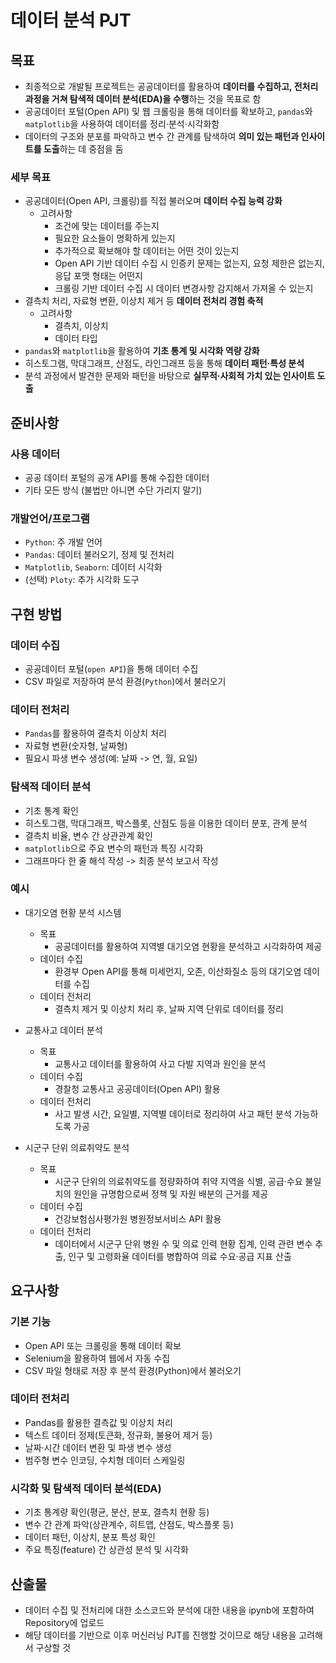 # 데이터 분석 PJT
## 목표
- 최종적으로 개발될 프로젝트는 공공데이터를 활용하여 **데이터를 수집하고, 전처리 과정을 거쳐 탐색적 데이터 분석(EDA)을 수행**하는 것을 목표로 함
- 공공데이터 포털(Open API) 및 웹 크롤링을 통해 데이터를 확보하고, `pandas`와 `matplotlib`을 사용하여 데이터를 정리·분석·시각화함
- 데이터의 구조와 분포를 파악하고 변수 간 관계를 탐색하여 **의미 있는 패턴과 인사이트를 도출**하는 데 중점을 둠

### 세부 목표
- 공공데이터(Open API, 크롤링)를 직접 불러오며 **데이터 수집 능력 강화**
  - 고려사항
    - 조건에 맞는 데이터를 주는지
    - 필요한 요소들이 명확하게 있는지
    - 추가적으로 확보해야 할 데이터는 어떤 것이 있는지
    - Open API 기반 데이터 수집 시 인증키 문제는 없는지, 요청 제한은 없는지, 응답 포맷 형태는 어떤지
    - 크롤링 기반 데이터 수집 시 데이터 변경사항 감지해서 가져올 수 있는지
- 결측치 처리, 자료형 변환, 이상치 제거 등 **데이터 전처리 경험 축적**
  - 고려사항
    - 결측치, 이상치
    - 데이터 타입
- `pandas`와 `matplotlib`을 활용하여 **기초 통계 및 시각화 역량 강화**
- 히스토그램, 막대그래프, 산점도, 라인그래프 등을 통해 **데이터 패턴·특성 분석**
- 분석 과정에서 발견한 문제와 패턴을 바탕으로 **실무적·사회적 가치 있는 인사이트 도출**

## 준비사항
### 사용 데이터
- 공공 데이터 포털의 공개 API를 통해 수집한 데이터
- 기타 모든 방식 (불법만 아니면 수단 가리지 말기)

### 개발언어/프로그램
- `Python`: 주 개발 언어
- `Pandas`: 데이터 불러오기, 정제 및 전처리
- `Matplotlib`, `Seaborn`: 데이터 시각화
- (선택) `Ploty`: 추가 시각화 도구

## 구현 방법
### 데이터 수집
- 공공데이터 포털(`open API`)을 통해 데이터 수집
- CSV 파일로 저장하여 분석 환경(`Python`)에서 불러오기

### 데이터 전처리
- `Pandas`를 활용하여 결측치 이상치 처리
- 자료형 변환(숫자형, 날짜형)
- 필요시 파생 변수 생성(예: 날짜 -> 연, 월, 요일)

### 탐색적 데이터 분석
- 기초 통계 확인
- 히스토그램, 막대그래프, 박스플롯, 산점도 등을 이용한 데이터 분포, 관계 분석
- 결측치 비율, 변수 간 상관관계 확인
- `matplotlib`으로 주요 변수의 패턴과 특징 시각화
- 그래프마다 한 줄 해석 작성 -> 최종 분석 보고서 작성

### 예시
- 대기오염 현황 분석 시스템
  - 목표
    - 공공데이터를 활용하여 지역별 대기오염 현황을 분석하고 시각화하여 제공
  - 데이터 수집
    - 환경부 Open API를 통해 미세먼지, 오존, 이산화질소 등의 대기오염 데이터를 수집
  - 데이터 전처리
    - 결측치 제거 및 이상치 처리 후, 날짜 지역 단위로 데이터를 정리

- 교통사고 데이터 분석
  - 목표
    - 교통사고 데이터를 활용하여 사고 다발 지역과 원인을 분석
  - 데이터 수집
    - 경찰청 교통사고 공공데이터(Open API) 활용
  - 데이터 전처리
    - 사고 발생 시간, 요일별, 지역별 데이터로 정리하여 사고 패턴 분석 가능하도록 가공

- 시군구 단위 의료취약도 분석
  - 목표
    - 시군구 단위의 의료취약도를 정량화하여 취약 지역을 식별, 공급·수요 불일치의 원인을 규명함으로써 정책 및 자원 배분의 근거를 제공
  - 데이터 수집
    - 건강보험심사평가원 병원정보서비스 API 활용
  - 데이터 전처리
    - 데이터에서 시군구 단위 병원 수 및 의료 인력 현황 집계, 인력 관련 변수 추출, 인구 및 고령화율 데이터를 병합하여 의료 수요·공급 지표 산출

## 요구사항
### 기본 기능
- Open API 또는 크롤링을 통해 데이터 확보
- Selenium을 활용하여 웹에서 자동 수집
- CSV 파일 형태로 저장 후 분석 환경(Python)에서 불러오기

### 데이터 전처리
- Pandas를 활용한 결측값 및 이상치 처리
- 텍스트 데이터 정제(토큰화, 정규화, 불용어 제거 등)
- 날짜·시간 데이터 변환 및 파생 변수 생성
- 범주형 변수 인코딩, 수치형 데이터 스케일링

### 시각화 및 탐색적 데이터 분석(EDA)
- 기초 통계량 확인(평균, 분산, 분포, 결측치 현황 등)
- 변수 간 관계 파악(상관계수, 히트맵, 산점도, 박스플롯 등)
- 데이터 패턴, 이상치, 분포 특성 확인
- 주요 특징(feature) 간 상관성 분석 및 시각화

## 산출물
- 데이터 수집 및 전처리에 대한 소스코드와 분석에 대한 내용을 ipynb에 포함하여 Repository에 업로드
- 해당 데이터를 기반으로 이후 머신러닝 PJT를 진행할 것이므로 해당 내용을 고려해서 구상할 것
